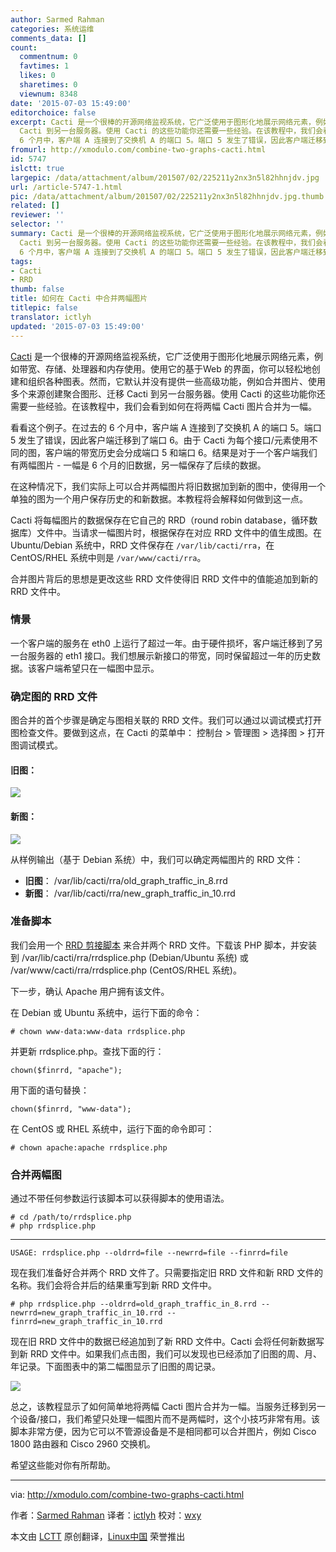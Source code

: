 ```yaml
---
author: Sarmed Rahman
categories: 系统运维
comments_data: []
count:
  commentnum: 0
  favtimes: 1
  likes: 0
  sharetimes: 0
  viewnum: 8348
date: '2015-07-03 15:49:00'
editorchoice: false
excerpt: Cacti 是一个很棒的开源网络监视系统，它广泛使用于图形化地展示网络元素，例如带宽、存储、处理器和内存使用。使用它的基于Web 的界面，你可以轻松地创建和组织各种图表。然而，它默认并没有提供一些高级功能，例如合并图片、使用多个来源创建聚合图形、迁移
  Cacti 到另一台服务器。使用 Cacti 的这些功能你还需要一些经验。在该教程中，我们会看到如何在将两幅 Cacti 图片合并为一幅。 看看这个例子。在过去的
  6 个月中，客户端 A 连接到了交换机 A 的端口 5。端口 5 发生了错误，因此客户端迁移到了端口 6。由于 Cacti 为每个接口/元素
fromurl: http://xmodulo.com/combine-two-graphs-cacti.html
id: 5747
islctt: true
largepic: /data/attachment/album/201507/02/225211y2nx3n5l82hhnjdv.jpg
url: /article-5747-1.html
pic: /data/attachment/album/201507/02/225211y2nx3n5l82hhnjdv.jpg.thumb.jpg
related: []
reviewer: ''
selector: ''
summary: Cacti 是一个很棒的开源网络监视系统，它广泛使用于图形化地展示网络元素，例如带宽、存储、处理器和内存使用。使用它的基于Web 的界面，你可以轻松地创建和组织各种图表。然而，它默认并没有提供一些高级功能，例如合并图片、使用多个来源创建聚合图形、迁移
  Cacti 到另一台服务器。使用 Cacti 的这些功能你还需要一些经验。在该教程中，我们会看到如何在将两幅 Cacti 图片合并为一幅。 看看这个例子。在过去的
  6 个月中，客户端 A 连接到了交换机 A 的端口 5。端口 5 发生了错误，因此客户端迁移到了端口 6。由于 Cacti 为每个接口/元素
tags:
- Cacti
- RRD
thumb: false
title: 如何在 Cacti 中合并两幅图片
titlepic: false
translator: ictlyh
updated: '2015-07-03 15:49:00'
---
```


[Cacti](/article-5746-1.html) 是一个很棒的开源网络监视系统，它广泛使用于图形化地展示网络元素，例如带宽、存储、处理器和内存使用。使用它的基于Web 的界面，你可以轻松地创建和组织各种图表。然而，它默认并没有提供一些高级功能，例如合并图片、使用多个来源创建聚合图形、迁移 Cacti 到另一台服务器。使用 Cacti 的这些功能你还需要一些经验。在该教程中，我们会看到如何在将两幅 Cacti 图片合并为一幅。


看看这个例子。在过去的 6 个月中，客户端 A 连接到了交换机 A 的端口 5。端口 5 发生了错误，因此客户端迁移到了端口 6。由于 Cacti 为每个接口/元素使用不同的图，客户端的带宽历史会分成端口 5 和端口 6。结果是对于一个客户端我们有两幅图片 - 一幅是 6 个月的旧数据，另一幅保存了后续的数据。


在这种情况下，我们实际上可以合并两幅图片将旧数据加到新的图中，使得用一个单独的图为一个用户保存历史的和新数据。本教程将会解释如何做到这一点。


Cacti 将每幅图片的数据保存在它自己的 RRD（round robin database，循环数据库）文件中。当请求一幅图片时，根据保存在对应 RRD 文件中的值生成图。在 Ubuntu/Debian 系统中，RRD 文件保存在 `/var/lib/cacti/rra`，在 CentOS/RHEL 系统中则是 `/var/www/cacti/rra`。


合并图片背后的思想是更改这些 RRD 文件使得旧 RRD 文件中的值能追加到新的 RRD 文件中。


### 情景


一个客户端的服务在 eth0 上运行了超过一年。由于硬件损坏，客户端迁移到了另一台服务器的 eth1 接口。我们想展示新接口的带宽，同时保留超过一年的历史数据。该客户端希望只在一幅图中显示。


### 确定图的 RRD 文件


图合并的首个步骤是确定与图相关联的 RRD 文件。我们可以通过以调试模式打开图检查文件。要做到这点，在 Cacti 的菜单中： 控制台 > 管理图 > 选择图 > 打开图调试模式。


#### 旧图：


![](/data/attachment/album/201507/02/225211y2nx3n5l82hhnjdv.jpg)


#### 新图：


![](/data/attachment/album/201507/02/225213yo3j47w323o04jww.jpg)


从样例输出（基于 Debian 系统）中，我们可以确定两幅图片的 RRD 文件：


* **旧图**： /var/lib/cacti/rra/old\_graph\_traffic\_in\_8.rrd
* **新图**： /var/lib/cacti/rra/new\_graph\_traffic\_in\_10.rrd


### 准备脚本


我们会用一个 [RRD 剪接脚本](http://svn.cacti.net/viewvc/developers/thewitness/rrdsplice/rrdsplice.php) 来合并两个 RRD 文件。下载该 PHP 脚本，并安装到 /var/lib/cacti/rra/rrdsplice.php (Debian/Ubuntu 系统) 或 /var/www/cacti/rra/rrdsplice.php (CentOS/RHEL 系统)。


下一步，确认 Apache 用户拥有该文件。


在 Debian 或 Ubuntu 系统中，运行下面的命令：



```
# chown www-data:www-data rrdsplice.php

```

并更新 rrdsplice.php。查找下面的行：



```
chown($finrrd, "apache");

```

用下面的语句替换：



```
chown($finrrd, "www-data");

```

在 CentOS 或 RHEL 系统中，运行下面的命令即可：



```
# chown apache:apache rrdsplice.php

```

### 合并两幅图


通过不带任何参数运行该脚本可以获得脚本的使用语法。



```
# cd /path/to/rrdsplice.php
# php rrdsplice.php 

```



---



```
USAGE: rrdsplice.php --oldrrd=file --newrrd=file --finrrd=file

```

现在我们准备好合并两个 RRD 文件了。只需要指定旧 RRD 文件和新 RRD 文件的名称。我们会将合并后的结果重写到新 RRD 文件中。



```
# php rrdsplice.php --oldrrd=old_graph_traffic_in_8.rrd --newrrd=new_graph_traffic_in_10.rrd --finrrd=new_graph_traffic_in_10.rrd 

```

现在旧 RRD 文件中的数据已经追加到了新 RRD 文件中。Cacti 会将任何新数据写到新 RRD 文件中。如果我们点击图，我们可以发现也已经添加了旧图的周、月、年记录。下面图表中的第二幅图显示了旧图的周记录。


![](/data/attachment/album/201507/02/225220n727g2h7f7d2nnyf.jpg)


总之，该教程显示了如何简单地将两幅 Cacti 图片合并为一幅。当服务迁移到另一个设备/接口，我们希望只处理一幅图片而不是两幅时，这个小技巧非常有用。该脚本非常方便，因为它可以不管源设备是不是相同都可以合并图片，例如 Cisco 1800 路由器和 Cisco 2960 交换机。


希望这些能对你有所帮助。




---


via: <http://xmodulo.com/combine-two-graphs-cacti.html>


作者：[Sarmed Rahman](http://xmodulo.com/author/sarmed) 译者：[ictlyh](https://github.com/ictlyh) 校对：[wxy](https://github.com/wxy)


本文由 [LCTT](https://github.com/LCTT/TranslateProject) 原创翻译，[Linux中国](https://linux.cn/) 荣誉推出